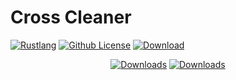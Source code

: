 # Cross Cleaner
[![Rustlang](https://img.shields.io/static/v1?label=Made%20with&message=Rust&logo=rust&labelColor=e82833&color=b11522)](https://www.rust-lang.org)
[![Github License](https://img.shields.io/github/license/WinBooster/Cross-Cleaner?logo=mdBook)](https://github.com/KirillkoTankisto/WinBooster/blob/main/LICENSE)
[![Download](https://img.shields.io/github/downloads/WinBooster/WinBooster-DF/total)](https://github.com/KirillkoTankisto/WinBooster/releases)

<div align="center">
	<a href="https://github.com/WinBooster/WinBooster-DF/releases"><img src="https://i.ibb.co/qLj6B2WD/image.png" alt="Downloads"/></a>
	<a href="https://github.com/WinBooster/WinBooster-DF/releases"><img src="https://i.ibb.co/m5zKdhjB/image1.png" alt="Downloads"/></a>
	
</div>

